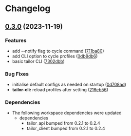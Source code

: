 # Changelog

## [0.3.0](https://github.com/AaronErhardt/tuxedo-rs/compare/tailor-v0.2.3...tailor-v0.3.0) (2023-11-19)


### Features

* add --notify flag to cycle command ([711ba80](https://github.com/AaronErhardt/tuxedo-rs/commit/711ba80867633f94e0657212c328eb743e8cea61))
* add CLI option to cycle profiles ([0db8db6](https://github.com/AaronErhardt/tuxedo-rs/commit/0db8db6f96f803cee1c618265f4dbeb7d78ff797))
* basic tailor CLI ([7302dbb](https://github.com/AaronErhardt/tuxedo-rs/commit/7302dbbcd7f3ed2ad879318531223645122c3178))


### Bug Fixes

* initialise default configs as needed on startup ([0d708ad](https://github.com/AaronErhardt/tuxedo-rs/commit/0d708adab1275e07868a3821fe4e27c84bf65ae5))
* **tailor-cli:** reload profiles after setting ([216eb56](https://github.com/AaronErhardt/tuxedo-rs/commit/216eb569d6152781a18b18325ef45d3d64423a06))


### Dependencies

* The following workspace dependencies were updated
  * dependencies
    * tailor_api bumped from 0.2.1 to 0.2.4
    * tailor_client bumped from 0.2.1 to 0.2.4
